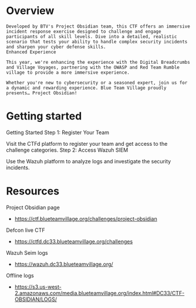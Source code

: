 
# Overview
```
Developed by BTV's Project Obsidian team, this CTF offers an immersive incident response exercise designed to challenge and engage participants of all skill levels. Dive into a detailed, realistic scenario that tests your ability to handle complex security incidents and sharpen your cyber defense skills.
Enhanced Experience

This year, we're enhancing the experience with the Digital Breadcrumbs and Village Voyages, partnering with the OWASP and Red Team Rumble village to provide a more immersive experience.

Whether you're new to cybersecurity or a seasoned expert, join us for a dynamic and rewarding experience. Blue Team Village proudly presents… Project Obsidian!
```


# Getting started

Getting Started
Step 1: Register Your Team

Visit the CTFd platform to register your team and get access to the challenge categories.
Step 2: Access Wazuh SIEM

Use the Wazuh platform to analyze logs and investigate the security incidents.

# Resources

Project Obsidian page
- https://ctf.blueteamvillage.org/challenges/project-obsidian  


Defcon live CTF
- https://ctfd.dc33.blueteamvillage.org/challenges

Wazuh Seim logs
- https://wazuh.dc33.blueteamvillage.org/

Offline logs
- https://s3.us-west-2.amazonaws.com/media.blueteamvillage.org/index.html#DC33/CTF-OBSIDIAN/LOGS/

